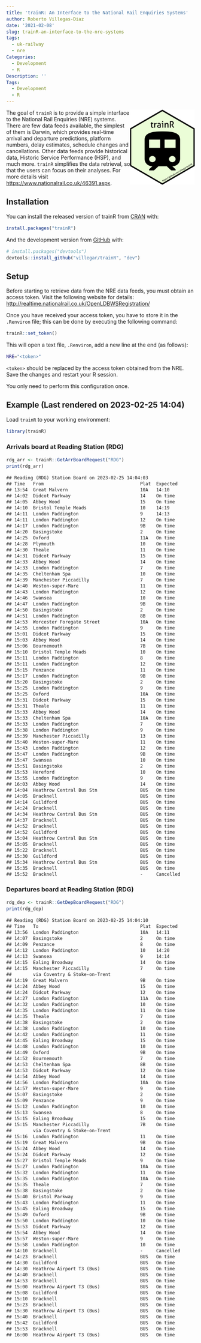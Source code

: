 ```yaml
---
title: 'trainR: An Interface to the National Rail Enquiries Systems'
author: Roberto Villegas-Diaz
date: '2021-02-08'
slug: trainR-an-interface-to-the-nre-systems
tags:
  - uk-railway
  - nre
Categories:
  - Development
  - R
Description: ''
Tags:
  - Development
  - R
---
```


<img src="https://raw.githubusercontent.com/villegar/trainR/main/inst/images/logo.png" alt="logo" align="right" height=200px/>

The goal of `trainR` is to provide a simple interface to the 
National Rail Enquiries (NRE) systems. There are few data feeds 
available, the simplest of them is Darwin, which provides real-time 
arrival and departure predictions, platform numbers, delay estimates, 
schedule changes and cancellations. Other data feeds provide historical 
data, Historic Service Performance (HSP), and much more. `trainR` 
simplifies the data retrieval, so that the users can focus on their 
analyses. For more details visit 
https://www.nationalrail.co.uk/46391.aspx.

## Installation

You can install the released version of trainR from [CRAN](https://CRAN.R-project.org) with:

``` r
install.packages("trainR")
```

And the development version from [GitHub](https://github.com/) with:

``` r
# install.packages("devtools")
devtools::install_github("villegar/trainR", "dev")
```

## Setup
Before starting to retrieve data from the NRE data feeds, you must obtain an access token. 
Visit the following website for details: http://realtime.nationalrail.co.uk/OpenLDBWSRegistration/

Once you have received your access token, you have to store it in the `.Renviron` file; this can be 
done by executing the following command:


```r
trainR::set_token()
```

This will open a text file, `.Renviron`, add a new line at the end (as follows):

```bash
NRE="<token>"
```

`<token>` should be replaced by the access token obtained from the NRE. Save the changes and restart 
your R session.

You only need to perform this configuration once.

## Example (Last rendered on 2023-02-25 14:04)

Load `trainR` to your working environment:

```r
library(trainR)
```

### Arrivals board at Reading Station (RDG)


```r
rdg_arr <- trainR::GetArrBoardRequest("RDG")
print(rdg_arr)
```

```
## Reading (RDG) Station Board on 2023-02-25 14:04:03
## Time   From                                    Plat  Expected
## 13:54  Great Malvern                           10A   14:10
## 14:02  Didcot Parkway                          14    On time
## 14:05  Abbey Wood                              15    On time
## 14:10  Bristol Temple Meads                    10    14:19
## 14:11  London Paddington                       9     14:13
## 14:11  London Paddington                       12    On time
## 14:17  London Paddington                       9B    On time
## 14:20  Basingstoke                             2     On time
## 14:25  Oxford                                  11A   On time
## 14:28  Plymouth                                10    On time
## 14:30  Theale                                  11    On time
## 14:31  Didcot Parkway                          15    On time
## 14:33  Abbey Wood                              14    On time
## 14:33  London Paddington                       7     On time
## 14:35  Cheltenham Spa                          10    On time
## 14:39  Manchester Piccadilly                   7     On time
## 14:40  Weston-super-Mare                       11    On time
## 14:43  London Paddington                       12    On time
## 14:46  Swansea                                 10    On time
## 14:47  London Paddington                       9B    On time
## 14:50  Basingstoke                             2     On time
## 14:51  London Paddington                       8B    On time
## 14:53  Worcester Foregate Street               10A   On time
## 14:55  London Paddington                       9     On time
## 15:01  Didcot Parkway                          15    On time
## 15:03  Abbey Wood                              14    On time
## 15:06  Bournemouth                             7B    On time
## 15:10  Bristol Temple Meads                    10    On time
## 15:11  London Paddington                       8     On time
## 15:11  London Paddington                       12    On time
## 15:15  Penzance                                11    On time
## 15:17  London Paddington                       9B    On time
## 15:20  Basingstoke                             2     On time
## 15:25  London Paddington                       9     On time
## 15:25  Oxford                                  10A   On time
## 15:31  Didcot Parkway                          15    On time
## 15:31  Theale                                  11    On time
## 15:33  Abbey Wood                              14    On time
## 15:33  Cheltenham Spa                          10A   On time
## 15:33  London Paddington                       7     On time
## 15:38  London Paddington                       9     On time
## 15:39  Manchester Piccadilly                   13    On time
## 15:40  Weston-super-Mare                       11    On time
## 15:43  London Paddington                       12    On time
## 15:47  London Paddington                       9B    On time
## 15:47  Swansea                                 10    On time
## 15:51  Basingstoke                             2     On time
## 15:53  Hereford                                10    On time
## 15:55  London Paddington                       9     On time
## 16:03  Abbey Wood                              14    On time
## 14:04  Heathrow Central Bus Stn                BUS   On time
## 14:05  Bracknell                               BUS   On time
## 14:14  Guildford                               BUS   On time
## 14:24  Bracknell                               BUS   On time
## 14:34  Heathrow Central Bus Stn                BUS   On time
## 14:37  Bracknell                               BUS   On time
## 14:52  Bracknell                               BUS   On time
## 14:52  Guildford                               BUS   On time
## 15:04  Heathrow Central Bus Stn                BUS   On time
## 15:05  Bracknell                               BUS   On time
## 15:22  Bracknell                               BUS   On time
## 15:30  Guildford                               BUS   On time
## 15:34  Heathrow Central Bus Stn                BUS   On time
## 15:35  Bracknell                               BUS   On time
## 15:52  Bracknell                               -     Cancelled
```

### Departures board at Reading Station (RDG)


```r
rdg_dep <- trainR::GetDepBoardRequest("RDG")
print(rdg_dep)
```

```
## Reading (RDG) Station Board on 2023-02-25 14:04:10
## Time   To                                      Plat  Expected
## 13:56  London Paddington                       10A   14:11
## 14:07  Basingstoke                             2     On time
## 14:09  Penzance                                8     On time
## 14:12  London Paddington                       10    14:20
## 14:13  Swansea                                 9     14:14
## 14:15  Ealing Broadway                         14    On time
## 14:15  Manchester Piccadilly                   7     On time
##        via Coventry & Stoke-on-Trent           
## 14:19  Great Malvern                           9B    On time
## 14:24  Abbey Wood                              15    On time
## 14:24  Didcot Parkway                          12    On time
## 14:27  London Paddington                       11A   On time
## 14:32  London Paddington                       10    On time
## 14:35  London Paddington                       11    On time
## 14:35  Theale                                  7     On time
## 14:38  Basingstoke                             2     On time
## 14:38  London Paddington                       10    On time
## 14:42  London Paddington                       11    On time
## 14:45  Ealing Broadway                         15    On time
## 14:48  London Paddington                       10    On time
## 14:49  Oxford                                  9B    On time
## 14:52  Bournemouth                             7     On time
## 14:53  Cheltenham Spa                          8B    On time
## 14:53  Didcot Parkway                          12    On time
## 14:54  Abbey Wood                              14    On time
## 14:56  London Paddington                       10A   On time
## 14:57  Weston-super-Mare                       9     On time
## 15:07  Basingstoke                             2     On time
## 15:09  Penzance                                9     On time
## 15:12  London Paddington                       10    On time
## 15:13  Swansea                                 8     On time
## 15:15  Ealing Broadway                         15    On time
## 15:15  Manchester Piccadilly                   7B    On time
##        via Coventry & Stoke-on-Trent           
## 15:16  London Paddington                       11    On time
## 15:19  Great Malvern                           9B    On time
## 15:24  Abbey Wood                              14    On time
## 15:24  Didcot Parkway                          12    On time
## 15:27  Bristol Temple Meads                    9     On time
## 15:27  London Paddington                       10A   On time
## 15:32  London Paddington                       11    On time
## 15:35  London Paddington                       10A   On time
## 15:35  Theale                                  7     On time
## 15:38  Basingstoke                             2     On time
## 15:40  Bristol Parkway                         9     On time
## 15:43  London Paddington                       11    On time
## 15:45  Ealing Broadway                         15    On time
## 15:49  Oxford                                  9B    On time
## 15:50  London Paddington                       10    On time
## 15:53  Didcot Parkway                          12    On time
## 15:54  Abbey Wood                              14    On time
## 15:57  Weston-super-Mare                       9     On time
## 15:58  London Paddington                       10    On time
## 14:10  Bracknell                               -     Cancelled
## 14:23  Bracknell                               BUS   On time
## 14:30  Guildford                               BUS   On time
## 14:30  Heathrow Airport T3 (Bus)               BUS   On time
## 14:40  Bracknell                               BUS   On time
## 14:53  Bracknell                               BUS   On time
## 15:00  Heathrow Airport T3 (Bus)               BUS   On time
## 15:08  Guildford                               BUS   On time
## 15:10  Bracknell                               BUS   On time
## 15:23  Bracknell                               BUS   On time
## 15:30  Heathrow Airport T3 (Bus)               BUS   On time
## 15:40  Bracknell                               BUS   On time
## 15:42  Guildford                               BUS   On time
## 15:53  Bracknell                               BUS   On time
## 16:00  Heathrow Airport T3 (Bus)               BUS   On time
```
